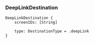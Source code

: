 ### DeepLinkDestination
```
DeepLinkDestination {
	screenIDs: [String]
	
	type: DestinationType = .deepLink
}
```